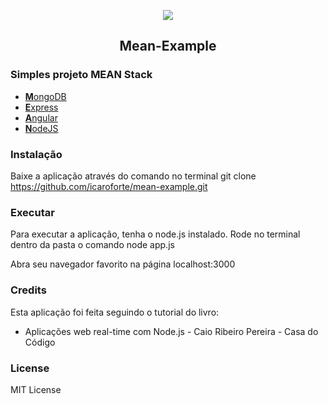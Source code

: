 <p align="center">
<img src="https://cdn-images-1.medium.com/max/1037/1*kkXbE9GlS73U7x1iXHP_vQ.png">
<br>
<h2 align="center"> Mean-Example </h2>
</p>


### Simples projeto MEAN Stack

* [**M**ongoDB](https://www.mongodb.com/)
* [**E**xpress](https://expressjs.com/)
* [**A**ngular](https://angular.io/)
* [**N**odeJS](https://nodejs.org/en/)

### Instalação

Baixe a aplicação através do comando no terminal git clone https://github.com/icaroforte/mean-example.git

### Executar

Para executar a aplicação, tenha o node.js instalado. Rode no terminal dentro da pasta o comando node app.js

Abra seu navegador favorito na página localhost:3000

### Credits

Esta aplicação foi feita seguindo o tutorial do livro:
* Aplicações web real-time com Node.js - Caio Ribeiro Pereira - Casa do Código

### License

MIT License
